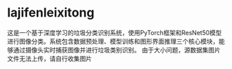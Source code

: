 # lajifenleixitong
这是一个基于深度学习的垃圾分类识别系统，使用PyTorch框架和ResNet50模型进行图像分类。系统包含数据预处理、模型训练和图形界面推理三个核心模块，能够通过摄像头实时捕获图像并进行垃圾类别识别。
由于大小问题，源数据集图片文件无法上传，请自行收集图片
